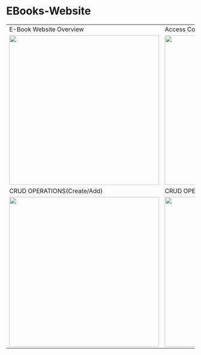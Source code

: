 # EBooks-Website
<table>
  <tr>
     <td>E-Book Website Overview</td>
     <td>Access Control</td>
     <td>Admin Credentials</td>
     <td>E-Book Store </td> 
     <td>Contact US page </td>  
  </tr>
  <tr>
    <td valign="top"><img src = "https://user-images.githubusercontent.com/104123014/183332925-cbce4793-c07b-47a8-9767-646160883828.gif" width=400 /></td>
    <td valign="top"><img src = "https://user-images.githubusercontent.com/104123014/183331656-72b19ccd-0e6f-4caf-8168-00062708444b.gif" width=400 /></td>
    <td valign="top"><img src = "https://user-images.githubusercontent.com/104123014/183331663-240f18a6-854d-499a-9bfb-2c461c99b7ec.gif" width=400 /></td>
    <td valign="top"><img src = "https://user-images.githubusercontent.com/104123014/183331821-b2f3f9f4-19ab-4c35-b50a-56b5d168d0bc.gif" width=400 /></td>  
    <td valign="top"><img src = "https://user-images.githubusercontent.com/104123014/183331817-afb11780-1034-4e3e-9e0c-236ef393767c.gif" width=400 /></td>
    
    
  </tr>
  <tr>
     <td>CRUD OPERATIONS(Create/Add)</td>
     <td>CRUD OPERATIONS(Update)</td>
    <td> CRUD OPERATIONS(Delete)</td>
    <td> CRUD OPERATIONS(Read)</td>
    <td>Switch Accounts page </td>  
  </tr>
  <tr>
    <td valign="top"><img src = "=https://user-images.githubusercontent.com/104123014/183331758-455c4862-37af-4a4d-b43e-d18c6126ab9e.gif" width=400 /></td>
    <td valign="top"><img src = "https://user-images.githubusercontent.com/104123014/183331782-aec67687-fd19-44e9-aa42-77ceae9f1f5b.gif" width=400 /></td>
    <td valign="top"><img src = "https://user-images.githubusercontent.com/104123014/183331788-919aee7a-acc2-4908-ac3f-00c4d0de97af.gif" width=400 /></td>
    <td valign="top"><img src = "https://user-images.githubusercontent.com/104123014/183331797-c5026403-1ad9-4c61-9ab8-b210ca57f134.gif" width=400 /></td>
    <td valign="top"><img src = "https://user-images.githubusercontent.com/104123014/183331834-dd60a724-441a-425d-b251-0ebf530584d6.gif" width=400 /></td>
  </tr>
 </table>
